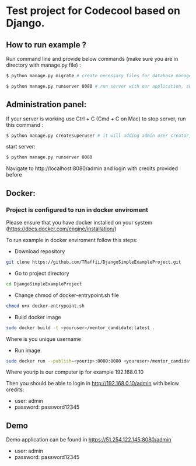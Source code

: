 # Test project for Codecool based on Django.

## How to run example ? 

Run command line and provide below commands (make sure you are in directory with manage.py file) : 
```sh 
$ python manage.py migrate # create necessary files for database manage (default database system is SQLite)
```
```sh 
$ python manage.py runserver 8080 # run server with our application, should works at http://localhost:8080 in web browser
```
## Administration panel: 

If your server is working use Ctrl + C (Cmd + C on Mac) to stop server, run this command :
```sh
$ python manage.py createsuperuser # it will adding admin user creator, provide necessary data (username, email and password)
```
start server: 
```sh
$ python manage.py runserver 8080
```

Navigate to http://localhost:8080/admin and login with credits provided before

## Docker:

### Project is configured to run in docker enviroment 

Please ensure that you have docker installed on your system (https://docs.docker.com/engine/installation/)

To run example in docker enviroment follow this steps:
- Download repository
```sh
git clone https://github.com/TRaffii/DjangoSimpleExampleProject.git
```
- Go to project directory 
```sh
cd DjangoSimpleExampleProject
```
- Change chmod of docker-entrypoint.sh file 
```sh
chmod u+x docker-entrypoint.sh
```
- Build docker image
```sh
sudo docker build -t <youruser>/mentor_candidate:latest . 
```
Where <youruser> is you unique username
- Run image 
```sh
sudo docker run --publish=<yourip>:8080:8080 <youruser>/mentor_candidate   
```
Where yourip is our computer ip for example 192.168.0.10

Then you should be able to login in http://192.168.0.10/admin with below credits:
- user: admin
- password: password12345

## Demo
Demo application can be found in https://51.254.122.145:8080/admin

- user: admin
- password: password12345